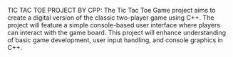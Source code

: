 TIC TAC TOE PROJECT BY CPP:
            The Tic Tac Toe Game project aims to create a digital version of the classic two-player game using C++. The project will feature a simple console-based user 
            interface where players can interact with the game board. This project will enhance understanding of basic game development, user input handling, and console 
            graphics in C++.
